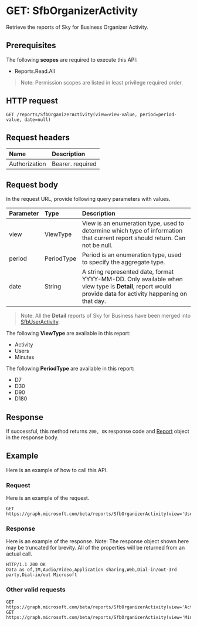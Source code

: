 # GET: SfbOrganizerActivity

Retrieve the reports of Sky for Business Organizer Activity.

## Prerequisites

The following **scopes** are required to execute this API:

- Reports.Read.All

> Note: Permission scopes are listed in least privilege required order.

## HTTP request

<!-- { "blockType": "ignored" } -->

```http
GET /reports/SfbOrganizerActivity(view=view-value, period=period-value, date=null)
```

## Request headers

| Name       | Description|
|:---------------|:----------|
| Authorization  | Bearer. required|

## Request body

In the request URL, provide following query parameters with values.

| Parameter   | Type|Description|
|:---------------|:--------|:----------|
|view|ViewType|View is an enumeration type, used to determine which type of information that current report should return. Can not be null.|
|period|PeriodType|Period is an enumeration type, used to specify the aggregate type.|
|date|String|A string represented date, format YYYY-MM-DD. Only available when view type is **Detail**, report would provide data for activity happening on that day.|

> Note: All the **Detail** reports of Sky for Business have been merged into [SfbUserActivity](reportroot_sfbuseractivity.md).

The following **ViewType** are available in this report:

- Activity
- Users
- Minutes

The following **PeriodType** are available in this report:

- D7
- D30
- D90
- D180

## Response

If successful, this method returns `200, OK` response code and [Report](../resources/report.md) object in the response body.

## Example

Here is an example of how to call this API.

### Request

Here is an example of the request.
<!-- {
  "blockType": "request",
  "name": "reportroot_sfborganizeractivity"
}-->

```http
GET https://graph.microsoft.com/beta/reports/SfbOrganizerActivity(view='Users',period='D7',date=null)
```

### Response

Here is an example of the response. Note: The response object shown here may be truncated for brevity. All of the properties will be returned from an actual call.
<!-- {
  "blockType": "response",
  "truncated": true,
  "@odata.type": "microsoft.graph.Report"
} -->

```http
HTTP/1.1 200 OK
Data as of,IM,Audio/Video,Application sharing,Web,Dial-in/out-3rd party,Dial-in/out Microsoft
```

### Other valid requests

<!-- {
  "blockType": "request",
  "name": "reportroot_sfborganizeractivity"
}-->

```http
GET https://graph.microsoft.com/beta/reports/SfbOrganizerActivity(view='Activity',period='D7',date=null)
GET https://graph.microsoft.com/beta/reports/SfbOrganizerActivity(view='Minutes',period='D7',date=null)
```

<!-- uuid: 8fcb5dbc-d5aa-4681-8e31-b001d5168d79
2015-10-25 14:57:30 UTC -->
<!-- {
  "type": "#page.annotation",
  "description": "ReportRoot: SfbOrganizerActivity",
  "keywords": "",
  "section": "documentation",
  "tocPath": ""
}-->